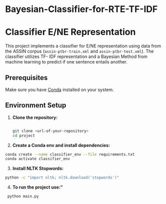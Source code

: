 # Bayesian-Classifier-for-RTE-TF-IDF

# Classifier E/NE Representation

This project implements a classifier for E/NE representation using data from the ASSIN corpus (`assin-ptbr-train.xml` and `assin-ptbr-test.xml`). The classifier utilizes TF- IDF representation and a Bayesian Method from machine learning to predict if one sentence entails another.

## Prerequisites

Make sure you have [Conda](https://docs.conda.io/en/latest/miniconda.html) installed on your system.

## Environment Setup

1. **Clone the repository:**

   ```bash
   
   git clone <url-of-your-repository>
   cd project
   
2. **Create a Conda env and install dependencies:**

  ```bash
  conda create --name classifier_env --file requirements.txt
  conda activate classifier_env
```

3. **Install NLTK Stopwords:**

  ```bash
  python -c "import nltk; nltk.download('stopwords')"
```

4. **To run the project use:"**
  ```bash
   python main.py
```




 
